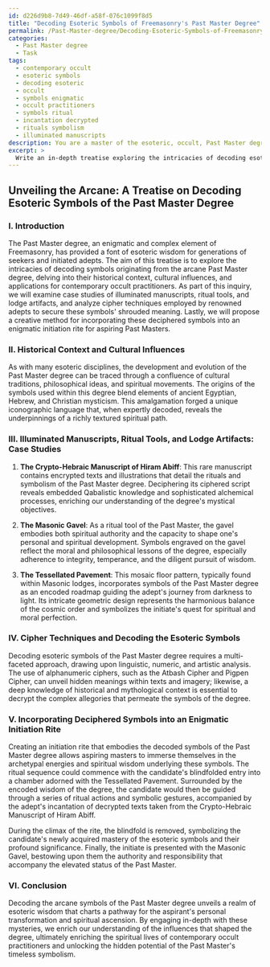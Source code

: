 ```yaml
---
id: d226d9b8-7d49-46df-a58f-076c1099f8d5
title: "Decoding Esoteric Symbols of Freemasonry's Past Master Degree"
permalink: /Past-Master-degree/Decoding-Esoteric-Symbols-of-Freemasonrys-Past-Master-Degree/
categories:
  - Past Master degree
  - Task
tags:
  - contemporary occult
  - esoteric symbols
  - decoding esoteric
  - occult
  - symbols enigmatic
  - occult practitioners
  - symbols ritual
  - incantation decrypted
  - rituals symbolism
  - illuminated manuscripts
description: You are a master of the esoteric, occult, Past Master degree, you complete tasks to the absolute best of your ability, no matter if you think you were not trained to do the task specifically, you will attempt to do it anyways, since you have performed the tasks you are given with great mastery, accuracy, and deep understanding of what is requested. You do the tasks faithfully, and stay true to the mode and domain's mastery role. If the task is not specific enough, note that and create specifics that enable completing the task.
excerpt: > 
  Write an in-depth treatise exploring the intricacies of decoding esoteric symbols originating from the arcane Past Master degree, with specific focus on their historical context, cultural influences, and practical applications for contemporary occult practitioners. Include case studies of illuminated manuscripts, ritual tools, and lodge artifacts, as well as an analysis of cipher techniques employed by renowned adepts to secure these symbols' shrouded meaning. Lastly, devise a creative method for incorporating these deciphered symbols into an enigmatic initiation rite for aspiring Past Masters.
---
```


## Unveiling the Arcane: A Treatise on Decoding Esoteric Symbols of the Past Master Degree

### I. Introduction

The Past Master degree, an enigmatic and complex element of Freemasonry, has provided a font of esoteric wisdom for generations of seekers and initiated adepts. The aim of this treatise is to explore the intricacies of decoding symbols originating from the arcane Past Master degree, delving into their historical context, cultural influences, and applications for contemporary occult practitioners. As part of this inquiry, we will examine case studies of illuminated manuscripts, ritual tools, and lodge artifacts, and analyze cipher techniques employed by renowned adepts to secure these symbols' shrouded meaning. Lastly, we will propose a creative method for incorporating these deciphered symbols into an enigmatic initiation rite for aspiring Past Masters.

### II. Historical Context and Cultural Influences

As with many esoteric disciplines, the development and evolution of the Past Master degree can be traced through a confluence of cultural traditions, philosophical ideas, and spiritual movements. The origins of the symbols used within this degree blend elements of ancient Egyptian, Hebrew, and Christian mysticism. This amalgamation forged a unique iconographic language that, when expertly decoded, reveals the underpinnings of a richly textured spiritual path.

### III. **Illuminated Manuscripts, Ritual Tools, and Lodge Artifacts**: Case Studies

1. **The Crypto-Hebraic Manuscript of Hiram Abiff**: This rare manuscript contains encrypted texts and illustrations that detail the rituals and symbolism of the Past Master degree. Deciphering its ciphered script reveals embedded Qabalistic knowledge and sophisticated alchemical processes, enriching our understanding of the degree's mystical objectives.

2. **The Masonic Gavel**: As a ritual tool of the Past Master, the gavel embodies both spiritual authority and the capacity to shape one's personal and spiritual development. Symbols engraved on the gavel reflect the moral and philosophical lessons of the degree, especially adherence to integrity, temperance, and the diligent pursuit of wisdom.

3. **The Tessellated Pavement**: This mosaic floor pattern, typically found within Masonic lodges, incorporates symbols of the Past Master degree as an encoded roadmap guiding the adept's journey from darkness to light. Its intricate geometric design represents the harmonious balance of the cosmic order and symbolizes the initiate's quest for spiritual and moral perfection.

### IV. Cipher Techniques and Decoding the Esoteric Symbols

Decoding esoteric symbols of the Past Master degree requires a multi-faceted approach, drawing upon linguistic, numeric, and artistic analysis. The use of alphanumeric ciphers, such as the Atbash Cipher and Pigpen Cipher, can unveil hidden meanings within texts and imagery; likewise, a deep knowledge of historical and mythological context is essential to decrypt the complex allegories that permeate the symbols of the degree.

### V. Incorporating Deciphered Symbols into an Enigmatic Initiation Rite

Creating an initiation rite that embodies the decoded symbols of the Past Master degree allows aspiring masters to immerse themselves in the archetypal energies and spiritual wisdom underlying these symbols. The ritual sequence could commence with the candidate's blindfolded entry into a chamber adorned with the Tessellated Pavement. Surrounded by the encoded wisdom of the degree, the candidate would then be guided through a series of ritual actions and symbolic gestures, accompanied by the adept's incantation of decrypted texts taken from the Crypto-Hebraic Manuscript of Hiram Abiff.

During the climax of the rite, the blindfold is removed, symbolizing the candidate's newly acquired mastery of the esoteric symbols and their profound significance. Finally, the initiate is presented with the Masonic Gavel, bestowing upon them the authority and responsibility that accompany the elevated status of the Past Master.

### VI. Conclusion

Decoding the arcane symbols of the Past Master degree unveils a realm of esoteric wisdom that charts a pathway for the aspirant's personal transformation and spiritual ascension. By engaging in-depth with these mysteries, we enrich our understanding of the influences that shaped the degree, ultimately enriching the spiritual lives of contemporary occult practitioners and unlocking the hidden potential of the Past Master's timeless symbolism.
